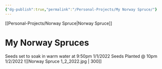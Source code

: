 ```yaml
---
{"dg-publish":true,"permalink":"/Personal-Projects/My Norway Spruce/"}
---
```


[[Personal-Projects/Norway Spruce\|Norway Spruce]]
# My Norway Spruces
Seeds set to soak in warm water at 9:50pm 1/1/2022
Seeds Planted @ 10pm 1/2/2022 
![[Norway Spruce 1_2_2022.jpg \| 300]]
